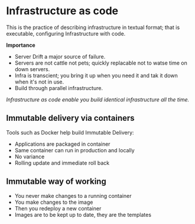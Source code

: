 # Infrastructure as code

This is the practice of describing infrastructure in textual format; that is executable, configuring Infrastructure with code.

**Importance**

- Server Drift a major source of failure.
- Servers are not cattle not pets; quickly replacable not to watse time on down servers.
- Infra is transcient; you bring it up when you need it and tak it down when it's not in use.
- Build through parallel infrastructure.

*Infrastructure as code enable you build identical infrastructure all the time.*

## Immutable delivery via containers
 Tools such as Docker help build Immutable Delivery:
 - Applications are packaged in container
 - Same container can run in production and locally
 - No variance
 - Rolling update and immediate roll back
 

## Immutable way of working
- You never make changes to a running container
- You make changes to the image
- Then you redeploy a new container
- Images are to be kept up to date, they are the templates
